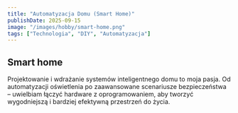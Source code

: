 ```yaml
---
title: "Automatyzacja Domu (Smart Home)"
publishDate: 2025-09-15
image: "/images/hobby/smart-home.png"
tags: ["Technologia", "DIY", "Automatyzacja"]
---
```


## Smart home

Projektowanie i wdrażanie systemów inteligentnego domu to moja pasja. Od automatyzacji oświetlenia po zaawansowane scenariusze bezpieczeństwa – uwielbiam łączyć hardware z oprogramowaniem, aby tworzyć wygodniejszą i bardziej efektywną przestrzeń do życia.
